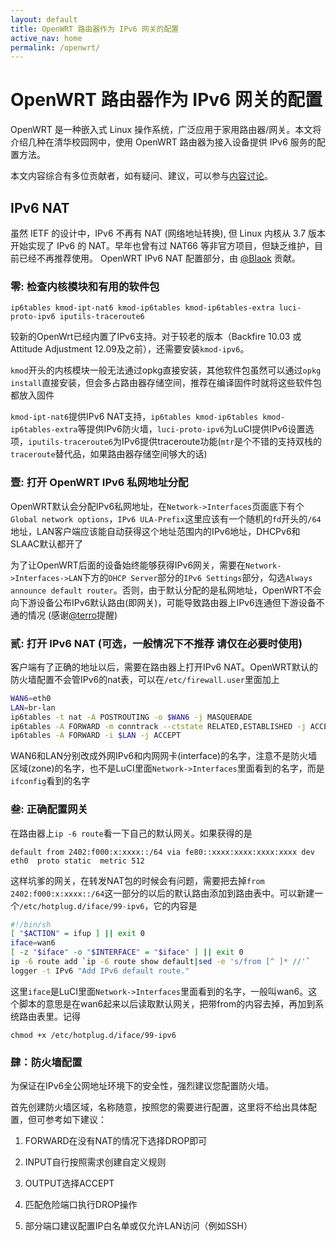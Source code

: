 ```yaml
---
layout: default 
title: OpenWRT 路由器作为 IPv6 网关的配置
active_nav: home
permalink: /openwrt/
---
```


# OpenWRT 路由器作为 IPv6 网关的配置

OpenWRT 是一种嵌入式 Linux 操作系统，广泛应用于家用路由器/网关。本文将介绍几种在清华校园网中，使用 OpenWRT 路由器为接入设备提供 IPv6 服务的配置方法。

本文内容综合有多位贡献者，如有疑问、建议，可以参与[内容讨论](https://github.com/tuna/ipv6.tsinghua.edu.cn/issues/7)。

## IPv6 NAT

虽然 IETF 的设计中，IPv6 不再有 NAT (网络地址转换), 但 Linux 内核从 3.7 版本开始实现了 IPv6 的 NAT。早年也曾有过 NAT66 等非官方项目，但缺乏维护，目前已经不再推荐使用。
OpenWRT IPv6 NAT 配置部分，由 [@Blaok](https://github.com/Blaok) 贡献。

### 零: 检查内核模块和有用的软件包

```
ip6tables kmod-ipt-nat6 kmod-ip6tables kmod-ip6tables-extra luci-proto-ipv6 iputils-traceroute6
```

较新的OpenWrt已经内置了IPv6支持。对于较老的版本（Backfire 10.03 或 Attitude Adjustment 12.09及之前），还需要安装`kmod-ipv6`。

`kmod`开头的内核模块一般无法通过opkg直接安装，其他软件包虽然可以通过`opkg install`直接安装，但会多占路由器存储空间，推荐在编译固件时就将这些软件包都放入固件

`kmod-ipt-nat6`提供IPv6 NAT支持，`ip6tables kmod-ip6tables kmod-ip6tables-extra`等提供IPv6防火墙，`luci-proto-ipv6`为LuCI提供IPv6设置选项，`iputils-traceroute6`为IPv6提供traceroute功能(`mtr`是个不错的支持双栈的`traceroute`替代品，如果路由器存储空间够大的话)

### 壹: 打开 OpenWRT IPv6 私网地址分配

 OpenWRT默认会分配IPv6私网地址，在`Network->Interfaces`页面底下有个`Global network options`，`IPv6 ULA-Prefix`这里应该有一个随机的`fd`开头的`/64`地址，LAN客户端应该能自动获得这个地址范围内的IPv6地址，DHCPv6和SLAAC默认都开了

 为了让OpenWRT后面的设备始终能够获得IPv6网关，需要在`Network->Interfaces->LAN`下方的`DHCP Server`部分的`IPv6 Settings`部分，勾选`Always announce default router`。否则，由于默认分配的是私网地址，OpenWRT不会向下游设备公布IPv6默认路由(即网关)，可能导致路由器上IPv6连通但下游设备不通的情况 (感谢[@terro](https://github.com/terro)提醒)

### 贰: 打开 IPv6 NAT (可选，一般情况下不推荐 请仅在必要时使用)

客户端有了正确的地址以后，需要在路由器上打开IPv6 NAT。OpenWRT默认的防火墙配置不会管IPv6的nat表，可以在`/etc/firewall.user`里面加上

```bash
WAN6=eth0
LAN=br-lan
ip6tables -t nat -A POSTROUTING -o $WAN6 -j MASQUERADE
ip6tables -A FORWARD -m conntrack --ctstate RELATED,ESTABLISHED -j ACCEPT
ip6tables -A FORWARD -i $LAN -j ACCEPT
```

WAN6和LAN分别改成外网IPv6和内网网卡(interface)的名字，注意不是防火墙区域(zone)的名字，也不是LuCI里面`Network->Interfaces`里面看到的名字，而是`ifconfig`看到的名字

### 叁: 正确配置网关

在路由器上`ip -6 route`看一下自己的默认网关。如果获得的是

```
default from 2402:f000:x:xxxx::/64 via fe80::xxxx:xxxx:xxxx:xxxx dev eth0  proto static  metric 512
```

这样坑爹的网关，在转发NAT包的时候会有问题，需要把去掉`from 2402:f000:x:xxxx::/64`这一部分的以后的默认路由添加到路由表中。可以新建一个`/etc/hotplug.d/iface/99-ipv6`，它的内容是

```bash
#!/bin/sh
[ "$ACTION" = ifup ] || exit 0
iface=wan6
[ -z "$iface" -o "$INTERFACE" = "$iface" ] || exit 0
ip -6 route add `ip -6 route show default|sed -e 's/from [^ ]* //'`
logger -t IPv6 "Add IPv6 default route."
```

这里`iface`是LuCI里面`Network->Interfaces`里面看到的名字，一般叫wan6。这个脚本的意思是在wan6起来以后读取默认网关，把带from的内容去掉，再加到系统路由表里。记得

```
chmod +x /etc/hotplug.d/iface/99-ipv6
```

### 肆：防火墙配置

为保证在IPv6全公网地址环境下的安全性，强烈建议您配置防火墙。

首先创建防火墙区域，名称随意，按照您的需要进行配置，这里将不给出具体配置，但可参考如下建议：

1. FORWARD在没有NAT的情况下选择DROP即可

2. INPUT自行按照需求创建自定义规则

3. OUTPUT选择ACCEPT

4. 匹配危险端口执行DROP操作

5. 部分端口建议配置IP白名单或仅允许LAN访问（例如SSH）
